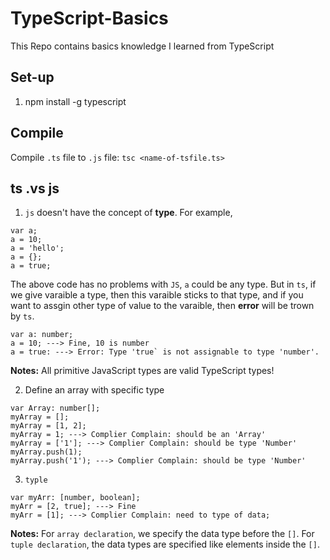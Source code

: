 # TypeScript-Basics
This Repo contains basics knowledge I learned from TypeScript

## Set-up
1. npm install -g typescript

## Compile 
Compile `.ts` file to `.js` file:
`tsc <name-of-tsfile.ts>`

## ts .vs js
1. `js` doesn't have the concept of **type**. For example, 
```
var a;
a = 10;
a = 'hello';
a = {};
a = true;
```
The above code has no problems with `JS`, `a` could be any type. But in `ts`, if we give varaible a type, then this varaible sticks to that type, and if you want to assgin other type of value to the varaible, then **error** will be trown by `ts`.
```
var a: number;
a = 10; ---> Fine, 10 is number
a = true: ---> Error: Type 'true` is not assignable to type 'number'.
```
**Notes:** All primitive JavaScript types are valid TypeScript types!

2. Define an array with specific type
```
var Array: number[];
myArray = [];
myArray = [1, 2];
myArray = 1; ---> Complier Complain: should be an 'Array'
myArray = ['1']; ---> Complier Complain: should be type 'Number'
myArray.push(1);
myArray.push('1'); ---> Complier Complain: should be type 'Number' 
```

3. `typle`
```
var myArr: [number, boolean];
myArr = [2, true]; ---> Fine
myArr = [1]; ---> Complier Complain: need to type of data;
```
**Notes:** For `array declaration`, we specify the data type before the `[]`. For `tuple declaration`, the data types are specified like elements inside the `[]`.


